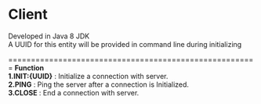 **Client**  
=======================================================

Developed in Java 8 JDK  
A UUID for this entity will be provided in command line during initializing    

=======================================================
**Function**  
**1.INIT:{UUID}** 		: Initialize a connection with server.  
**2.PING**              : Ping the server after a connection is Initialized.  
**3.CLOSE** 			: End a connection with server.  
